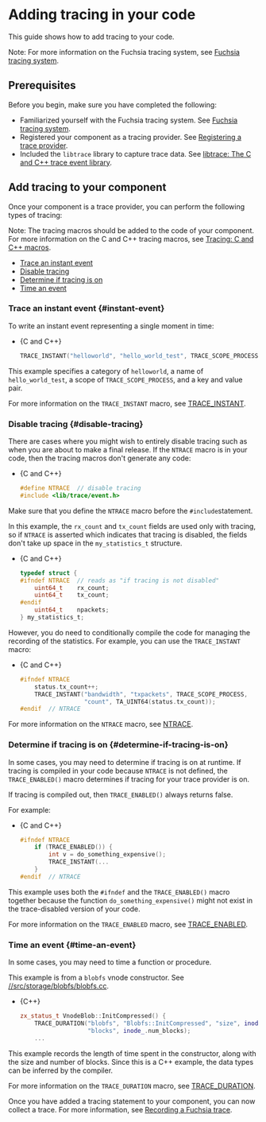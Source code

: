 # Adding tracing in your code

This guide shows how to add tracing to your code.

Note: For more information on the Fuchsia tracing system, see
[Fuchsia tracing system](/docs/concepts/tracing/README.md).

## Prerequisites

Before you begin, make sure you have completed the following:

* Familiarized yourself with the Fuchsia tracing system. See
  [Fuchsia tracing system](/docs/concepts/tracing/README.md).
* Registered your component as a tracing provider. See
  [Registering a trace provider](/docs/development/tracing/tutorial/registering-a-trace-provider.md).
* Included the `libtrace` library to capture trace data. See
  [libtrace: The C and C++ trace event library](/docs/reference/tracing/libraries.md#libtrace-trace-event).

## Add tracing to your component

Once your component is a trace provider, you can perform the following
types of tracing:

Note: The tracing macros should be added to the code of your component.
For more information on the C and C++ tracing macros, see
[Tracing: C and C++ macros](/docs/reference/tracing/c_cpp_macros.md).

* [Trace an instant event](#instant-event)
* [Disable tracing](#disable-tracing)
* [Determine if tracing is on](#determine-if-tracing-is-on)
* [Time an event](#time-an-event)

### Trace an instant event {#instant-event}

To write an instant event representing a single moment in time:

* {C and C++}

  ```c
  TRACE_INSTANT("helloworld", "hello_world_test", TRACE_SCOPE_PROCESS, "message", TA_STRING("Hello, World!"));
  ```

This example specifies a category of `helloworld`, a name of `hello_world_test`,
a scope of `TRACE_SCOPE_PROCESS`, and a key and value pair.

For more information on the `TRACE_INSTANT` macro, see
[TRACE_INSTANT](/docs/reference/tracing/c_cpp_macros.md#TRACE_INSTANT).

### Disable tracing {#disable-tracing}

There are cases where you might wish to entirely disable tracing such
as when you are about to make a final release. If the `NTRACE` macro
is in your code, then the tracing macros don't generate any code:

* {C and C++}

  ```c
  #define NTRACE  // disable tracing
  #include <lib/trace/event.h>
  ```

Make sure that you define the `NTRACE` macro before the `#include`statement.

In this example, the `rx_count` and `tx_count` fields are used only with
tracing, so if `NTRACE` is asserted which indicates that tracing is disabled,
the fields don't take up space in the `my_statistics_t` structure.

* {C and C++}

  ```c
  typedef struct {
  #ifndef NTRACE  // reads as "if tracing is not disabled"
      uint64_t    rx_count;
      uint64_t    tx_count;
  #endif
      uint64_t    npackets;
  } my_statistics_t;
  ```

However, you do need to conditionally compile the code for managing
the recording of the statistics. For example, you can use the
`TRACE_INSTANT` macro:

* {C and C++}

  ```c
  #ifndef NTRACE
      status.tx_count++;
      TRACE_INSTANT("bandwidth", "txpackets", TRACE_SCOPE_PROCESS,
                    "count", TA_UINT64(status.tx_count));
  #endif  // NTRACE
  ```

For more information on the `NTRACE` macro, see
[NTRACE](/docs/reference/tracing/c_cpp_macros.md#NTRACE).

### Determine if tracing is on {#determine-if-tracing-is-on}

In some cases, you may need to determine if tracing is on at runtime.
If tracing is compiled in your code because `NTRACE` is not defined,
the `TRACE_ENABLED()` macro determines if tracing for your trace
provider is on.

If tracing is compiled out, then `TRACE_ENABLED()` always returns
false.

For example:

* {C and C++}

  ```c
  #ifndef NTRACE
      if (TRACE_ENABLED()) {
          int v = do_something_expensive();
          TRACE_INSTANT(...
      }
  #endif  // NTRACE
  ```

This example uses both the `#ifndef` and the `TRACE_ENABLED()` macro
together because the function `do_something_expensive()` might not exist in the
trace-disabled version of your code.

For more information on the `TRACE_ENABLED` macro, see
[TRACE_ENABLED](/docs/reference/tracing/c_cpp_macros.md#TRACE_ENABLED).

### Time an event {#time-an-event}

In some cases, you may need to time a function or procedure.

This example is from a `blobfs` vnode constructor. See
[//src/storage/blobfs/blobfs.cc](/src/storage/blobfs/blobfs.cc).

* {C++}

  ```cpp
  zx_status_t VnodeBlob::InitCompressed() {
      TRACE_DURATION("blobfs", "Blobfs::InitCompressed", "size", inode_.blob_size,
                     "blocks", inode_.num_blocks);
      ...
  ```

This example records the length of time spent in the constructor,
along with the size and number of blocks. Since this is a C++ example,
the data types can be inferred by the compiler.

For more information on the `TRACE_DURATION` macro, see
[TRACE_DURATION](/docs/reference/tracing/c_cpp_macros.md#TRACE_DURATION).

Once you have added a tracing statement to your component, you can now collect a
trace. For more information, see
[Recording a Fuchsia trace](/docs/development/tracing/tutorial/recording-a-fuchsia-trace.md).


